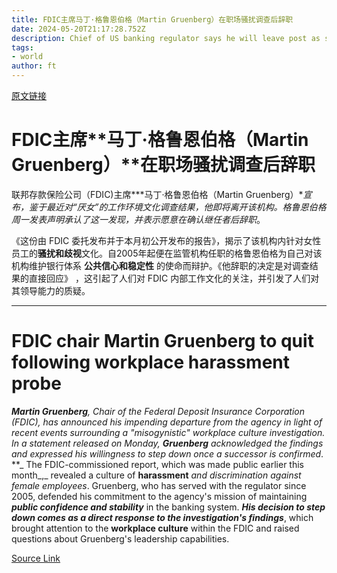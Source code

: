 ```yaml
---
title: FDIC主席马丁·格鲁恩伯格（Martin Gruenberg）在职场骚扰调查后辞职
date: 2024-05-20T21:17:28.752Z
description: Chief of US banking regulator says he will leave post as soon as successor is confirmed
tags: 
- world
author: ft
---
```


[原文链接](https://ft.com/content/cb19be7e-c18a-4d9d-97ad-93f3c4ade387)

# FDIC主席**马丁·格鲁恩伯格（Martin Gruenberg）**在职场骚扰调查后辞职

联邦存款保险公司（FDIC)主席***马丁·格鲁恩伯格（Martin Gruenberg）**宣布，鉴于最近对“厌女”的工作环境文化调查结果，他即将离开该机构。格鲁恩伯格周一发表声明承认了这一发现，并表示愿意在确认继任者后辞职*。

《这份由 FDIC 委托发布并于本月初公开发布的报告》，揭示了该机构内针对女性员工的**骚扰和歧视**文化。自2005年起便在监管机构任职的格鲁恩伯格为自己对该机构维护银行体系 **公共信心和稳定性** 的使命而辩护。《他辞职的决定是对调查结果的直接回应》 ，这引起了人们对 FDIC 内部工作文化的关注，并引发了人们对其领导能力的质疑。

---

# **FDIC** chair Martin Gruenberg to quit following workplace harassment probe 

***Martin Gruenberg**, Chair of the Federal Deposit Insurance Corporation (FDIC), has announced his impending departure from the agency in light of recent events surrounding a "misogynistic" workplace culture investigation. In a statement released on Monday, ***Gruenberg*** acknowledged the findings and expressed his willingness to step down once a successor is confirmed*. 
**_
The FDIC-commissioned report, which was made public earlier this month_,_ revealed a culture of **harassment** _and discrimination against female employees_. Gruenberg, who has served with the regulator since 2005, defended his commitment to the agency's mission of maintaining ***public confidence and stability*** in the banking system. **_His decision to step down comes as a direct response to the investigation's findings_**, which brought attention to the **workplace culture** within the FDIC and raised questions about Gruenberg's leadership capabilities.

[Source Link](https://ft.com/content/cb19be7e-c18a-4d9d-97ad-93f3c4ade387)

